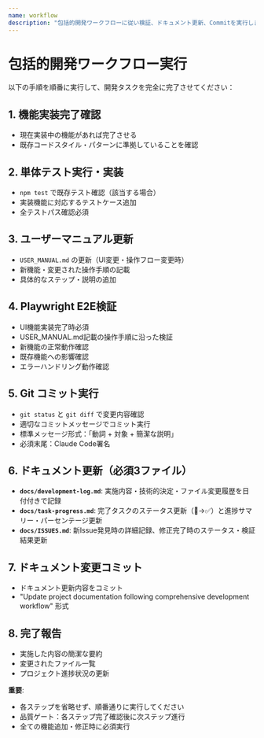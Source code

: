 ```yaml
---
name: workflow
description: "包括的開発ワークフローに従い検証、ドキュメント更新、Commitを実行します"
---
```


# 包括的開発ワークフロー実行

以下の手順を順番に実行して、開発タスクを完全に完了させてください：

## 1. 機能実装完了確認
- 現在実装中の機能があれば完了させる
- 既存コードスタイル・パターンに準拠していることを確認

## 2. 単体テスト実行・実装
- `npm test` で既存テスト確認（該当する場合）
- 実装機能に対応するテストケース追加
- 全テストパス確認必須

## 3. ユーザーマニュアル更新
- `USER_MANUAL.md` の更新（UI変更・操作フロー変更時）
- 新機能・変更された操作手順の記載
- 具体的なステップ・説明の追加

## 4. Playwright E2E検証
- UI機能実装完了時必須
- USER_MANUAL.md記載の操作手順に沿った検証
- 新機能の正常動作確認
- 既存機能への影響確認
- エラーハンドリング動作確認

## 5. Git コミット実行
- `git status` と `git diff` で変更内容確認
- 適切なコミットメッセージでコミット実行
- 標準メッセージ形式：「動詞 + 対象 + 簡潔な説明」
- 必須末尾：Claude Code署名

## 6. ドキュメント更新（必須3ファイル）
- **`docs/development-log.md`**: 実施内容・技術的決定・ファイル変更履歴を日付付きで記録
- **`docs/task-progress.md`**: 完了タスクのステータス更新（🔲→✅）と進捗サマリー・パーセンテージ更新  
- **`docs/ISSUES.md`**: 新Issue発見時の詳細記録、修正完了時のステータス・検証結果更新

## 7. ドキュメント変更コミット
- ドキュメント更新内容をコミット
- "Update project documentation following comprehensive development workflow" 形式

## 8. 完了報告
- 実施した内容の簡潔な要約
- 変更されたファイル一覧  
- プロジェクト進捗状況の更新

**重要**: 
- 各ステップを省略せず、順番通りに実行してください
- 品質ゲート：各ステップ完了確認後に次ステップ進行
- 全ての機能追加・修正時に必須実行

